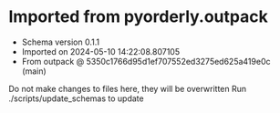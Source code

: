 # Imported from pyorderly.outpack

* Schema version 0.1.1
* Imported on 2024-05-10 14:22:08.807105
* From outpack @ 5350c1766d95d1ef707552ed3275ed625a419e0c (main)

Do not make changes to files here, they will be overwritten
Run ./scripts/update_schemas to update
